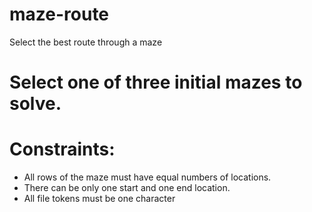 # maze-route
Select the best route through a maze

#  Select one of three initial mazes to solve.

#  Constraints:

*  All rows of the maze must have equal numbers of locations.
*  There can be only one start and one end location.
*  All file tokens must be one character
